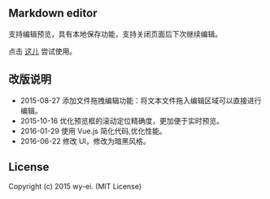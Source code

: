 ## Markdown editor

支持编辑预览，具有本地保存功能，支持关闭页面后下次继续编辑。

点击 [这儿](http://wy-ei.github.io/markdown-editor) 尝试使用。

## 改版说明

+ 2015-08-27 添加文件拖拽编辑功能：将文本文件拖入编辑区域可以直接进行编辑。
+ 2015-10-16 优化预览框的滚动定位精确度，更加便于实时预览。
+ 2016-01-29 使用 Vue.js 简化代码,优化性能。
+ 2016-06-22 修改 UI，修改为暗黑风格。

## License

Copyright (c) 2015 wy-ei. (MIT License)
